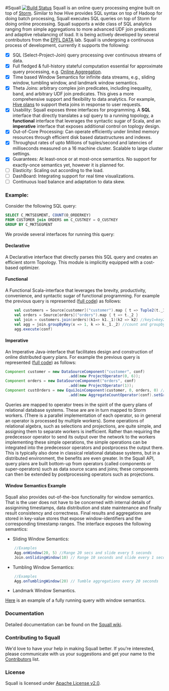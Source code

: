 
<!--
[alt text][logo]
[logo]: https://raw.githubusercontent.com/epfldata/squall/master/resources/graphics/logo.jpg "Logo Title Text 2"
-->

#Squall [![Build Status](https://travis-ci.org/akathorn/squall.svg?branch=master)](https://travis-ci.org/akathorn/squall)
Squall is an online query processing engine built on top of [Storm](https://storm.apache.org/). Similar to how Hive provides SQL syntax on top of Hadoop for doing batch processing, Squall executes SQL queries on top of Storm for doing online processing. Squall supports a wide class of SQL analytics ranging from simple aggregations to more advanced UDF join predicates and adaptive rebalancing of load. It is being actively developed by several contributors from the [EPFL DATA](http://data.epfl.ch/) lab. Squall is undergoing a continuous process of development, currently it supports the following:

- [x] SQL (Select-Project-Join) query processing over continuous streams of data.
- [x] Full fledged & full-history stateful computation essential for approximate query processing, e.g. [Online Aggregation](http://en.wikipedia.org/wiki/Online_aggregation).
- [x] Time based Window Semantics for infinite data streams, e.g., sliding window, tumbling window, and landmark window semantics.
- [x] Theta Joins: arbitrary complex join predicates, including inequality, band, and arbitrary UDF join predicates. This gives a more comprehensive support and flexibility to data analytics. For example, [Hive plans](https://cwiki.apache.org/confluence/display/Hive/Theta+Join) to support theta joins in response to user requests.
- [x] Usability: Squall exposes three interfaces for programming. A **SQL** interface that directly translates a sql query to a running topology, a **functional** interface that leverages the syntactic sugar of Scala, and an **imperative** interface that exposes additional control on toplogy design.
- [x] Out-of-Core Processing: Can operate efficiently under limited memory resources through efficient disk based datastructures and indexes.
- [x] Throughput rates of upto Millions of tuples/second and latencies of milliseconds measured on a 16 machine cluster. Scalable to large cluster settings.
- [x] Guarantees: At least-once or at most-once semantics. No support for exactly-once semantics yet, however it is planned for.
- [ ] Elasticity: Scaling out according to the load.
- [ ] DashBoard: Integrating support for real time visualizations.
- [ ] Continuous load balance and adaptation to data skew.

### Example:
Consider the following SQL query:
```sql
SELECT C_MKTSEGMENT, COUNT(O_ORDERKEY)
FROM CUSTOMER join ORDERS on C_CUSTKEY = O_CUSTKEY
GROUP BY C_MKTSEGMENT
```

We provide several interfaces for running this query:

#### Declarative
A Declarative interface that directly parses this SQL query and creates an efficient storm Topology. This module is implicitly equipped with a cost-based optimizer.
#### Functional
A Functional Scala-interface that leverages the brevity, productivity, convenience, and syntactic sugar of functional programming. For example the previous query is represented ([full code](https://github.com/epfldata/squall/blob/master/frontend/src/main/scala/frontend/functional/scala/queries/ScalaHyracksPlan.scala)) as follows: 
```scala
    val customers = Source[customer]("customer").map { t => Tuple2(t._1, t._7) }
    val orders = Source[orders]("orders").map { t => t._2 }
    val join = customers.join(orders)(k1=> k1._1)(k2 => k2) //key1=key2
    val agg = join.groupByKey(x => 1, k => k._1._2) //count and groupby
    agg.execute(conf)
```
#### Imperative
An Imperative Java-interface that facilitates design and construction of online distributed query plans. For example the previous query is represented ([full code](https://github.com/epfldata/squall/blob/master/core/src/main/java/ch/epfl/data/plan_runner/query_plans/HyracksPlan.java)) as follows:

```java
Component customer = new DataSourceComponent("customer", conf)
                            .add(new ProjectOperator(0, 6));
Component orders = new DataSourceComponent("orders", conf)
                            .add(new ProjectOperator(1));
Component custOrders = new EquiJoinComponent(customer, 0, orders, 0) //key1 (index 0) =key2 (index 0)
                            .add(new AggregateCountOperator(conf).setGroupByColumns(1));
```

Queries are mapped to operator trees in the spirit of the query plans
of relational database systems.
These are are in turn mapped to Storm workers. (There is a parallel
implementation of each operator, so in general an operator is processed
by multiple workers).
Some operations of relational algebra, such as selections and projections,
are quite simple, and assigning them to separate workers is inefficient.
Rather than requiring the predecessor operator to send its output over the
network to the workers implementing these simple operations,
the simple operations can be integrated into the predecessor operators
and postprocess the output there. This is typically also done in
classical relational database systems, but in a distributed environment,
the benefits are even greater.
In the Squall API, query plans are built bottom-up from 
operators (called components or super-operators)
such as data source scans and joins; 
these components can then be extended by postprocessing operators such as
projections.

#### Window Semantics Example
Squall also provides out-of-the-box functionality for window semantics. That is the user does not have to be concerned with internal details of assignining timestamps, data distribution and state maintenance and finally result consistency and correctness. Final results and aggregations are stored in key-value stores that expose window-identifiers and the corresponding timestamp ranges. The interface exposes the following semantics:

* Sliding Window Semantics:
```scala
    //Examples
    Agg.onWindow(20, 5) //Range 20 secs and slide every 5 seconds
    Join.onSlidingWindow(10) // Range 10 seconds and slide every 1 second
```

* Tumbling Window Semantics:
```scala
    //Examples
    Agg.onTumblingWindow(20) // Tumble aggregations every 20 seconds
``` 

* Landmark Window Semantics.

[Here](https://github.com/epfldata/squall/blob/master/frontend/src/main/scala/frontend/functional/scala/queries/ScalaTPCH7Plan.scalaz) is an example of a fully running query with window semantics.




### Documentation
Detailed documentation can be found on the [Squall wiki](http://github.com/epfldata/squall/wiki).

### Contributing to Squall
We'd love to have your help in making Squall better. If you're interested, please communicate with us your suggestions and get your name to the [Contributors](https://github.com/epfldata/squall/wiki/Contributors) list.

### License
Squall is licensed under [Apache License v2.0](http://www.apache.org/licenses/LICENSE-2.0.html).
